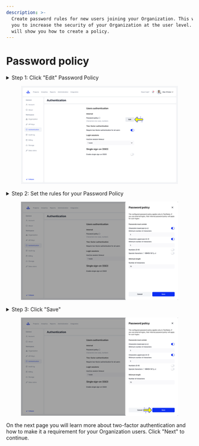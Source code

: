 ```yaml
---
description: >-
  Create password rules for new users joining your Organization. This will allow
  you to increase the security of your Organization at the user level. This page
  will show you how to create a policy.
---
```


# Password policy

<details>

<summary>Step 1: Click "Edit" Password Policy</summary>

On the Authentication tab of your Organization settings, click the "Edit" button to the right of your Password Policy. This will bring out the "Password Policy" sidebar menu

</details>

<figure><img src="../../../.gitbook/assets/Authentication-1.png" alt=""><figcaption></figcaption></figure>

<details>

<summary>Step 2: Set the rules for your Password Policy</summary>

On the Password Policy sidebar menu you can require users to use lowercase, uppercase, and number characters in their passwords. You can also set a minimum number of lowercase, uppercase, and number characters users are required to use in their password. Finally you can set a minimum overall character length.&#x20;

</details>

<figure><img src="../../../.gitbook/assets/Authentication-2.png" alt=""><figcaption></figcaption></figure>

<details>

<summary>Step 3: Click "Save" </summary>

Your password policy will be saved. You will have a chance to undo your change by clicking "Undo" on the bottom right of the screen.&#x20;

</details>

<figure><img src="../../../.gitbook/assets/Authentication (1).png" alt=""><figcaption></figcaption></figure>

On the next page you will learn more about two-factor authentication and how to make it a requirement for your Organization users. Click "Next" to continue.&#x20;
